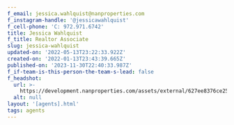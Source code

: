 ```yaml
---
f_email: jessica.wahlquist@nanproperties.com
f_instagram-handle: '@jessicawahlquist'
f_cell-phone: 'C: 972.971.6742'
title: Jessica Wahlquist
f_title: Realtor Associate
slug: jessica-wahlquist
updated-on: '2022-05-13T23:22:33.922Z'
created-on: '2022-01-13T23:43:39.665Z'
published-on: '2023-11-30T22:40:33.987Z'
f_if-team-is-this-person-the-team-s-lead: false
f_headshot:
  url: >-
    https://development.nanproperties.com/assets/external/627ee8376ce25dc9b10e38b2_17d6cbc4352cd232cf27e5922c8eed83.jpeg
  alt: null
layout: '[agents].html'
tags: agents
---
```



